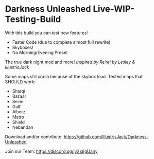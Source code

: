 # Darkness Unleashed Live-WIP-Testing-Build
With this build you can test new features!
- Faster Code (due to complete almost full rewrite)
- Skyboxes!
- No Morning/Evening Preset


The true dark night mod and more!
*Inspired by Reirei*
*by Lesley & IllustrisJack*


Some maps still crash because of the skybox load.
Tested maps that SHOULD work:
- Sharqi
- Bazaar
- Seine
- Gulf
- Alborz
- Metro
- Shield
- Nebandan



Download and/or contribute:
https://github.com/IllustrisJack/Darkness-Unleashed

Join our Team: https://discord.gg/jy2x8gUany

